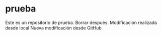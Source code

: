 # prueba
Este es un repositorio de prueba. Borrar después.
Modificación realizada desde local
Nueva modificación desde GitHub

